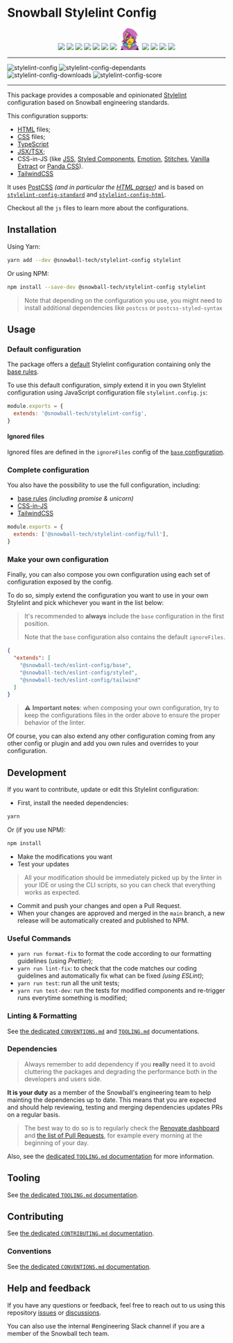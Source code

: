 # Snowball Stylelint Config

<div style="text-align: center">
  <img src="https://whosydd.gallerycdn.vsassets.io/extensions/whosydd/stylelint-config/1.3.0/1664729602088/Microsoft.VisualStudio.Services.Icons.Default" width="50" />
  <img src="https://camo.githubusercontent.com/a2ebaaedf9af41416a2717b3a28f405b39535397f4463c5c5119146c84c240f9/68747470733a2f2f706f73746373732e6f72672f6c6f676f2e737667" width="50" />
  <img src="https://cdn.jsdelivr.net/gh/devicons/devicon/icons/html5/html5-original.svg" width="50" />
  <img src="https://cdn.jsdelivr.net/gh/devicons/devicon/icons/css3/css3-original.svg" width="50" />
  <img src="https://repository-images.githubusercontent.com/298623011/59bf7000-ff7b-11ea-8450-92c845df2ea3" width="90" />
  <img src="https://raw.githubusercontent.com/jsstyles/logo/master/logo.png" width="50" />
  <img src="https://www.styled-components.com/atom.png" width="50" />
  <img src="https://raw.githubusercontent.com/emotion-js/emotion/main/emotion.png" width="50" />
  <img src="https://pbs.twimg.com/profile_images/1298774539606863875/IMwwk2q6_400x400.jpg" width="50" />
  <img src="https://avatars.githubusercontent.com/u/112610040?s=280&v=4" width="50" />
  <img src="https://panda-css.com/panda-bubble-tea.svg" width="50" />
  <img src="https://cdn.jsdelivr.net/gh/devicons/devicon/icons/jest/tailwindcss-plain.svg" width="50" />
</div>

---

![stylelint-config](https://img.shields.io/npm/v/@snowball-tech/stylelint-config)
![stylelint-config-dependants](https://img.shields.io/librariesio/dependents/npm/@snowball-tech/stylelint-config)
![stylelint-config-downloads](https://img.shields.io/npm/dt/@snowball-tech/stylelint-config)
![stylelint-config-score](https://img.shields.io/npms-io/final-score/@snowball-tech/stylelint-config)

---

This package provides a composable and opinionated
[Stylelint](https://stylelint.io/) configuration based on Snowball engineering
standards.

This configuration supports:

- [HTML](https://developer.mozilla.org/en-US/docs/Web/HTML) files;
- [CSS](https://developer.mozilla.org/en-US/docs/Web/CSS) files;
- [TypeScript](https://www.typescriptlang.org/)
- [JSX/TSX](https://react.dev/);
- CSS-in-JS (like [JSS](https://cssinjs.org/),
  [Styled Components](https://styled-components.com/),
  [Emotion](https://emotion.sh/),
  [Stitches](https://stitches.dev/),
  [Vanilla Extract](https://vanilla-extract.style/) or
  [Panda CSS](https://panda-css.com/)).
- [TailwindCSS](https://tailwindcss.com/)

It uses [PostCSS](https://postcss.org/) _(and in particular the
[HTML parser](https://github.com/ota-meshi/postcss-html))_ and is based on
[`stylelint-config-standard`](https://github.com/stylelint/stylelint-config-standard)
and
[`stylelint-config-html`](https://github.com/ota-meshi/stylelint-config-html).

Checkout all the `js` files to learn more about the configurations.

## Installation

Using Yarn:

```bash
yarn add --dev @snowball-tech/stylelint-config stylelint
```

Or using NPM:

```bash
npm install --save-dev @snowball-tech/stylelint-config stylelint
```

> Note that depending on the configuration you use, you might need to install
> additional dependencies like `postcss` or `postcss-styled-syntax`

## Usage

### Default configuration

The package offers a [default](./index.js) Stylelint configuration containing
only the [base rules](./base.js).

To use this default configuration, simply extend it in you own Stylelint
configuration using JavaScript configuration file `stylelint.config.js`:

```js
module.exports = {
  extends: '@snowball-tech/stylelint-config',
}
```

#### Ignored files

Ignored files are defined in the `ignoreFiles` config of the
[`base` configuration](./base.js).

### Complete configuration

You also have the possibility to use the full configuration, including:

- [base rules](./base.js) _(including promise & unicorn)_
- [CSS-in-JS](./styled.js)
- [TailwindCSS](./tailwind.js)

```js
module.exports = {
  extends: ['@snowball-tech/stylelint-config/full'],
}
```

### Make your own configuration

Finally, you can also compose you own configuration using each set of
configuration exposed by the config.

To do so, simply extend the configuration you want to use in your own Stylelint
and pick whichever you want in the list below:

> It's recommended to **always** include the `base` configuration in the first
> position.
>
> Note that the `base` configuration also contains the default `ignoreFiles`.

```json
{
  "extends": [
    "@snowball-tech/eslint-config/base",
    "@snowball-tech/eslint-config/styled",
    "@snowball-tech/eslint-config/tailwind"
  ]
}
```

> ⚠️ **Important notes**: when composing your own configuration, try to keep the
> configurations files in the order above to ensure the proper behavior of the
> linter.

Of course, you can also extend any other configuration coming from any other
config or plugin and add you own rules and overrides to your configuration.

## Development

If you want to contribute, update or edit this Stylelint configuration:

- First, install the needed dependencies:

```bash
yarn
```

Or (if you use NPM):

```bash
npm install
```

- Make the modifications you want
- Test your updates

> All your modification should be immediately picked up by the linter in your
> IDE or using the CLI scripts, so you can check that everything works as
> expected.

- Commit and push your changes and open a Pull Request.
- When your changes are approved and merged in the `main` branch, a new release
  will be automatically created and published to NPM.

### Useful Commands

- `yarn run format-fix` to format the code according to our formatting
  guidelines (using _Prettier_);
- `yarn run lint-fix`: to check that the code matches our coding guidelines and
  automatically fix what can be fixed _(using ESLint)_;
- `yarn run test`: run all the unit tests;
- `yarn run test-dev`: run the tests for modified components and re-trigger runs
  everytime something is modified;

### Linting & Formatting

See [the dedicated `CONVENTIONS.md`](../../docs/CONVENTIONS.md) and
[`TOOLING.md`](../../docs/TOOLING.md) documentations.

### Dependencies

> Always remember to add dependency if you **really** need it to avoid
> cluttering the packages and degrading the performance both in the developers
> and users side.

**It is your duty** as a member of the Snowball's engineering team to help
mainting the dependencies up to date. This means that you are expected and
should help reviewing, testing and merging dependencies updates PRs on a regular
basis.

> The best way to do so is to regularly check the
> [Renovate dashboard](https://github.com/snowball-tech/glacier/issues/10) and
> [the list of Pull Requests](https://github.com/snowball-tech/glacier/pulls?q=is%3Apr+is%3Aopen+sort%3Aupdated-desc+label%3Adev-deps%2Cdeps),
> for example every morning at the beginning of your day.

Also, see the [dedicated `TOOLING.md` documentation](../../docs/TOOLING.md) for
more information.

## Tooling

See [the dedicated `TOOLING.md` documentation](../../docs/TOOLING.md).

## Contributing

See [the dedicated `CONTRIBUTING.md` documentation](../../CONTRIBUTING.md).

### Conventions

See [the dedicated `CONVENTIONS.md` documentation](../../docs/CONVENTIONS.md).

## Help and feedback

If you have any questions or feedback, feel free to reach out to us using this
repository [issues](https://github.com/snowball-tech/glacier/issues) or
[discussions](https://github.com/snowball-tech/glacier/discussions).

You can also use the internal #engineering Slack channel if you are a member of
the Snowball tech team.
